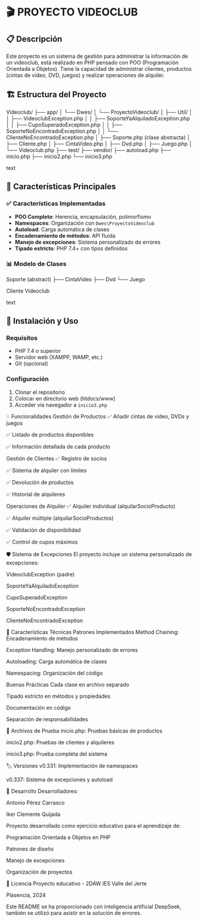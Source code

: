 # 🎬 PROYECTO VIDEOCLUB

## 📋 Descripción
Este proyecto es un sistema de gestión para administrar la información de un videoclub, está realizado en PHP pensado con POO (Programación Orientada a Objetos). Tiene la capacidad de administrar clientes, productos (cintas de video, DVD, juegos) y realizar operaciones de alquiler.

## 🏗️ Estructura del Proyecto
Videoclub/
├── app/
│ └── Dwes/
│ └── ProyectoVideoclub/
│ ├── Util/
│ │ ├── VideoclubException.php
│ │ ├── SoporteYaAlquiladoException.php
│ │ ├── CupoSuperadoException.php
│ │ ├── SoporteNoEncontradoException.php
│ │ └── ClienteNoEncontradoException.php
│ ├── Soporte.php (clase abstracta)
│ ├── Cliente.php
│ ├── CintaVideo.php
│ ├── Dvd.php
│ ├── Juego.php
│ └── Videoclub.php
├── test/
├── vendor/
├── autoload.php
├── inicio.php
├── inicio2.php
└── inicio3.php

text

## 🎯 Características Principales

### ✅ Características Implementadas
- **POO Completo**: Herencia, encapsulación, polimorfismo
- **Namespaces**: Organización con `Dwes\ProyectoVideoclub`
- **Autoload**: Carga automática de clases
- **Encadenamiento de métodos**: API fluida
- **Manejo de excepciones**: Sistema personalizado de errores
- **Tipado estricto**: PHP 7.4+ con tipos definidos

### 📊 Modelo de Clases
Soporte (abstract)
├── CintaVideo
├── Dvd
└── Juego

Cliente
Videoclub

text

## 🚀 Instalación y Uso

### Requisitos
- PHP 7.4 o superior
- Servidor web (XAMPP, WAMP, etc.)
- Git (opcional)

### Configuración
1. Clonar el repositorio
2. Colocar en directorio web (htdocs/www)
3. Acceder via navegador a `inicio3.php`


💡 Funcionalidades
Gestión de Productos
✅ Añadir cintas de video, DVDs y juegos

✅ Listado de productos disponibles

✅ Información detallada de cada producto

Gestión de Clientes
✅ Registro de socios

✅ Sistema de alquiler con límites

✅ Devolución de productos

✅ Historial de alquileres

Operaciones de Alquiler
✅ Alquiler individual (alquilarSocioProducto)

✅ Alquiler múltiple (alquilarSocioProductos)

✅ Validación de disponibilidad

✅ Control de cupos máximos

🛡️ Sistema de Excepciones
El proyecto incluye un sistema personalizado de excepciones:

VideoclubException (padre)

SoporteYaAlquiladoException

CupoSuperadoException

SoporteNoEncontradoException

ClienteNoEncontradoException

🔧 Características Técnicas
Patrones Implementados
Method Chaining: Encadenamiento de métodos

Exception Handling: Manejo personalizado de errores

Autoloading: Carga automática de clases

Namespacing: Organización del código

Buenas Prácticas
Cada clase en archivo separado

Tipado estricto en métodos y propiedades

Documentación en código

Separación de responsabilidades

📝 Archivos de Prueba
inicio.php: Pruebas básicas de productos

inicio2.php: Pruebas de clientes y alquileres

inicio3.php: Prueba completa del sistema

🏷️ Versiones
v0.331: Implementación de namespaces

v0.337: Sistema de excepciones y autoload

👥 Desarrollo
Desarrolladores:

Antonio Pérez Carrasco

Iker Clemente Quijada

Proyecto desarrollado como ejercicio educativo para el aprendizaje de:

Programación Orientada a Objetos en PHP

Patrones de diseño

Manejo de excepciones

Organización de proyectos

📄 Licencia
Proyecto educativo - 2DAW IES Valle del Jerte

Plasencia, 2024



Este README se ha proporcionado con inteligencia artificial DeepSeek, también se utilizó para asistir en la  solución de errores.
